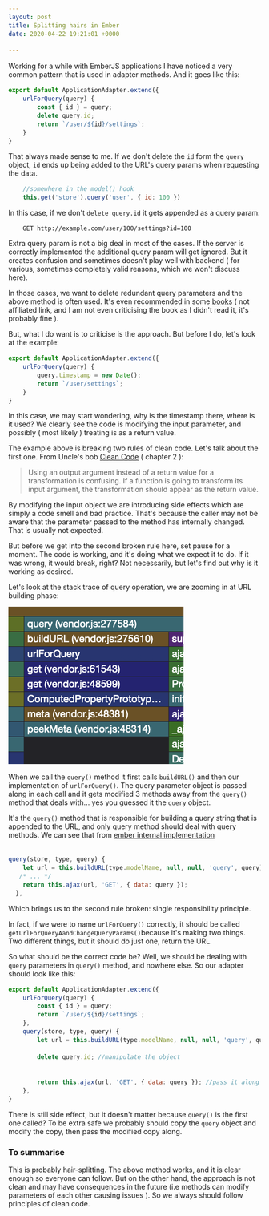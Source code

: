 ```yaml
---
layout: post
title: Splitting hairs in Ember
date: 2020-04-22 19:21:01 +0000

---
```

Working for a while with EmberJS applications I have noticed a very common pattern that is used in adapter methods. And it goes like this:

```javascript
export default ApplicationAdapter.extend({
    urlForQuery(query) {
        const { id } = query;
        delete query.id;
        return `/user/${id}/settings`;
    }
}
```

That always made sense to me. If we don't delete the `id` form the `query` object, `id` ends up being added to the URL's query params when requesting the data.

```javascript
	//somewhere in the model() hook
	this.get('store').query('user', { id: 100 })
```

In this case, if we don't `delete query.id` it gets appended as a query param:

    	GET http://example.com/user/100/settings?id=100

Extra query param is not a big deal in most of the cases. If the server is correctly implemented the additional query param will get ignored. But it creates confusion and sometimes doesn't play well with backend ( for various, sometimes completely valid reasons, which we won't discuss here).

In those cases, we want to delete redundant query parameters and the above method is often used. It's even recommended in some [books](https://github.com/skaterdav85/ember-data-in-the-wild/blob/master/chapter5/app/adapters/contact.js) ( not affiliated link, and I am not even criticising the book as I didn't read it, it's probably fine ).

But, what I do want is to criticise is the approach. But before I do, let's look at the example:

```javascript
export default ApplicationAdapter.extend({
    urlForQuery(query) {
        query.timestamp = new Date(); 
        return `/user/settings`;
    }
}
```

In this case, we may start wondering, why is the timestamp there, where is it used? We clearly see the code is modifying the input parameter, and possibly ( most likely ) treating is as a return value.

The example above is breaking two rules of clean code. Let's talk about the first one. From Uncle's bob [Clean Code](https://www.amazon.com/Clean-Code-Handbook-Software-Craftsmanship-ebook/dp/B001GSTOAM) ( chapter 2 ):

> Using an output argument instead of a return value for a transformation is confusing. If a function is going to transform its input argument, the transformation should appear as the return value.

By modifying the input object we are introducing side effects which are simply a code smell and bad practice. That's because the caller may not be aware that the parameter passed to the method has internally changed. That is usually not expected.

But before we get into the second broken rule here, set pause for a moment. The code is working, and it's doing what we expect it to do. If it was wrong, it would break, right? Not necessarily, but let's find out why is it working as desired.

Let's look at the stack trace of query operation, we are zooming in at URL building phase:

![](/uploads/query.png)

When we call the `query()` method it first calls `buildURL()` and then our implementation of `urlForQuery()`. The query parameter object is passed along in each call and it gets modified 3 methods away from the `query()` method that deals with... yes you guessed it the `query` object.

It's the `query()` method that is responsible for building a query string that is appended to the URL, and only query method should deal with query methods. We can see that from [ember internal implementation ](https://github.com/emberjs/data/blob/v3.10.0/addon/adapters/rest.js#L552)

```javascript

query(store, type, query) {
    let url = this.buildURL(type.modelName, null, null, 'query', query);
   /* ... */ 
    return this.ajax(url, 'GET', { data: query });
  },
```

Which brings us to the second rule broken: single responsibility principle.

In fact, if we were to name `urlForQuery()` correctly, it should be called `getUrlForQueryAandChangeQueryParams()`because it's making two things. Two different things, but it should do just one, return the URL.

So what should be the correct code be? Well, we should be dealing with `query` parameters in `query()` method, and nowhere else. So our adapter should look like this:

```javascript
export default ApplicationAdapter.extend({
    urlForQuery(query) {
        const { id } = query;
        return `/user/${id}/settings`;
    },
    query(store, type, query) {
        let url = this.buildURL(type.modelName, null, null, 'query', query);

		delete query.id; //manipulate the object 
      
        
        return this.ajax(url, 'GET', { data: query }); //pass it along
    },
}
```

There is still side effect, but it doesn't matter because `query()` is the first one called? To be extra safe we probably should copy the `query` object and modify the copy, then pass the modified copy along.

### To summarise

This is probably hair-splitting. The above method works, and it is clear enough so everyone can follow. But on the other hand, the approach is not clean and may have consequences in the future (i.e methods can modify parameters of each other causing issues ). So we always should follow principles of clean code.
